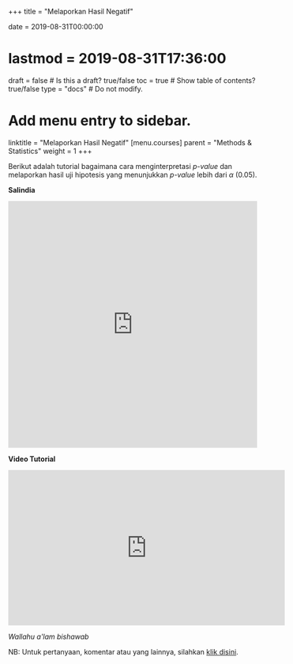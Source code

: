 +++
title = "Melaporkan Hasil Negatif"

date = 2019-08-31T00:00:00
# lastmod = 2019-08-31T17:36:00

draft = false  # Is this a draft? true/false
toc = true  # Show table of contents? true/false
type = "docs"  # Do not modify.

# Add menu entry to sidebar.
linktitle = "Melaporkan Hasil Negatif"
[menu.courses]
  parent = "Methods & Statistics"
  weight = 1
+++

Berikut adalah tutorial bagaimana cara menginterpretasi *p-value* dan melaporkan hasil uji hipotesis yang menunjukkan *p-value* lebih dari *α* (0.05).

**Salindia**

<iframe width="100%" height="500" src="https://hackmd.io/@ameliazein/hasil-negatif/" frameborder="0"></iframe>

**Video Tutorial**

<iframe width="560" height="315" src="https://www.youtube.com/embed/brDKVshvzl0" frameborder="0" allow="accelerometer; autoplay; encrypted-media; gyroscope; picture-in-picture" allowfullscreen></iframe>

*Wallahu a'lam bishawab*

NB: Untuk pertanyaan, komentar atau yang lainnya, silahkan [klik disini](https://rameliaz.github.io/post/qa-tutorial).

